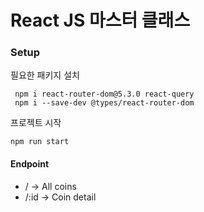 # React JS 마스터 클래스

###  Setup
필요한 패키지 설치
```
 npm i react-router-dom@5.3.0 react-query
 npm i --save-dev @types/react-router-dom
 ```
 
 프로젝트 시작
 ```
 npm run start
 ```

#### Endpoint
- / -> All coins
- /:id -> Coin detail
